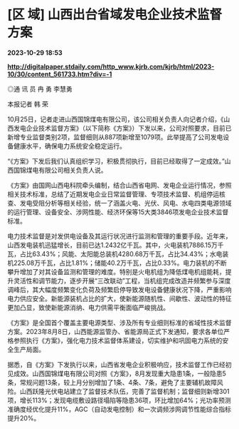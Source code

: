 # [区 域] 山西出台省域发电企业技术监督方案

**2023-10-29 18:53**

**http://digitalpaper.stdaily.com/http_www.kjrb.com/kjrb/html/2023-10/30/content_561733.htm?div=-1**

 ◎通 讯 员 冉 勇 李慧勇

 本报记者 韩 荣

 10月25日，记者走进山西国锦煤电有限公司，该公司相关负责人向记者介绍，《山西发电企业技术监督方案》（以下简称《方案》）下发以来，公司对照要求，目前已新增专业监督类别2项，监督细则从887项新增至1079项。此举提高了公司发电设备健康水平，确保电力系统安全稳定运行。

 “《方案》下发后我们认真组织学习，积极贯彻执行，目前已经取得了一定成效。”山西国锦煤电有限公司相关负责人说。

 《方案》由国网山西电科院牵头编制，结合山西省电网、发电企业运行情况，参照相关技术标准，总结了近期发电企业日常监督管理、专项技术监督、机组停运核查、发电受阻分析等相关经验，统一了涵盖火电、光伏、风电、水电四类电源领域的运行管理、设备安全、涉网性能、经济环保等15大类3846项发电企业技术监督标准。

 电力技术监督是对发供电设备及其运行状况进行监测和管理的重要手段。近年来，山西发电装机迅猛增长，目前已达1.2432亿千瓦。其中，火电装机7886.15万千瓦，占比63.43%；风能、太阳能总装机4280.68万千瓦，占比34.43%；水电装机225.08万千瓦，占比1.81%；储能40.2万千瓦，占比0.33%。电力装机的不断攀升增加了对其设备监测和管理的难度。特别是火电机组为降低煤电机组能耗，提升灵活性和调节能力，逐步开展“三改联动”工程，当机组完成改造并频繁参与深度调峰后，其大幅度频繁变化负荷及频繁启停导致发电设备健康状况下降，严重影响电力供应安全。新能源装机占比的扩大，使新能源随机性、间歇性、波动性的特征更加凸显，致使新能源消纳、电力供需平衡面临严峻挑战。

 《方案》是全国首个覆盖主要电源类型、涉及所有专业细则标准的省域性技术监督方案。2023年8月8日，山西能源监管办、省能源局正式下发通知，要求各单位严格参照执行《方案》，强化电力技术监督体系建设，切实维护和巩固电力系统的安全生产局面。

 据悉，自《方案》下发执行以来，山西省发电企业积极响应，技术监督工作已经初见成效。山西国锦煤电有限公司对照《方案》，8月发现重大隐患1条，一般隐患5条，常规问题13条，较上月分别增加了1条、4条、7条，避免了主要辅机故障风险。山西跃隆光伏电站建立了监督技术队伍，完善了监督机制；监督细则新增301项，增长113%；发现电缆敷设路径塌陷等隐患36项，环比增加64%；光功率预测准确度经优化提升11%，AGC（自动发电控制）和一次调频涉网调节性能综合指标提升20%。